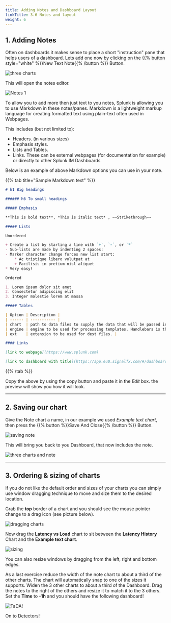 ```yaml
---
title: Adding Notes and Dashboard Layout
linkTitle: 3.6 Notes and layout
weight: 6
---
```


## 1. Adding Notes

Often on dashboards it makes sense to place a short "instruction" pane that helps users of a dashboard. Lets add one now by clicking on the {{% button style="white" %}}New Text Note{{% /button %}}
 Button.

![three charts](../../images/M-Notes-0.png)

This will open the notes editor.

![Notes 1](../../images/M-Notes-1.png)

To allow you to add more then just text to you notes, Splunk is allowing you to use Markdown in these notes/panes.
Markdown is a lightweight markup language for creating formatted text using plain-text often used in Webpages.

This includes (but not limited to):

* Headers. (in various sizes)
* Emphasis styles.
* Lists and Tables.
* Links. These can be external webpages (for documentation for example) or directly to other Splunk IM Dashboards

Below is an example of above Markdown options you can use in your note.

{{% tab title="Sample Markdown text" %}}

``` markdown
# h1 Big headings

###### h6 To small headings

##### Emphasis

**This is bold text**, *This is italic text* , ~~Strikethrough~~

##### Lists

Unordered

+ Create a list by starting a line with `+`, `-`, or `*`
- Sub-lists are made by indenting 2 spaces:
- Marker character change forces new list start:
    * Ac tristique libero volutpat at
    + Facilisis in pretium nisl aliquet
* Very easy!

Ordered

1. Lorem ipsum dolor sit amet
2. Consectetur adipiscing elit
3. Integer molestie lorem at massa

##### Tables

| Option | Description |
| ------ | ----------- |
| chart  | path to data files to supply the data that will be passed into templates. |
| engine | engine to be used for processing templates. Handlebars is the default. |
| ext    | extension to be used for dest files. |

#### Links

[link to webpage](https://www.splunk.com)

[link to dashboard with title](https://app.eu0.signalfx.com/#/dashboard/EaJHrbPAEAA?groupId=EaJHgrsAIAA&configId=EaJHsHzAEAA "Link to the Sample chart Dashboard!")
```

{{% /tab %}}

Copy the above by using the copy button and paste it in the *Edit* box.
the preview will show you how it will look.

---

## 2. Saving our chart

Give the Note chart a name, in our example we used *Example text chart*, then press the {{% button %}}Save And Close{{% /button %}} Button.

![saving note](../../images/M-Notes-2.png)

This will bring you back to you Dashboard, that now includes the note.

![three charts and note](../../images/M-Notes-3.png)

---

## 3. Ordering & sizing of charts

If you do not like the default order and sizes of your charts you can simply use window dragging technique to move and size them to the desired location.

Grab the **top** border of a chart and you should see the mouse pointer change to a drag icon (see picture below).

![dragging charts](../../images/M-Notes-4.png)

Now drag the **Latency vs Load** chart to sit between the **Latency History** Chart and the **Example text chart**.

![sizing](../../images/M-Notes-5.png)

You can also resize windows by dragging from the left, right and bottom edges.

As a last exercise reduce the width of the note chart to about a third of the other charts. The chart will automatically snap to one of the sizes it supports. Widen the 3 other charts to about a third of the Dashboard. Drag the notes to the right of the others and resize it to match it to the 3 others. Set the **Time** to **-1h** and you should have the following dashboard!

![TaDA!](../../images/M-Notes-6.png)

On to Detectors!
